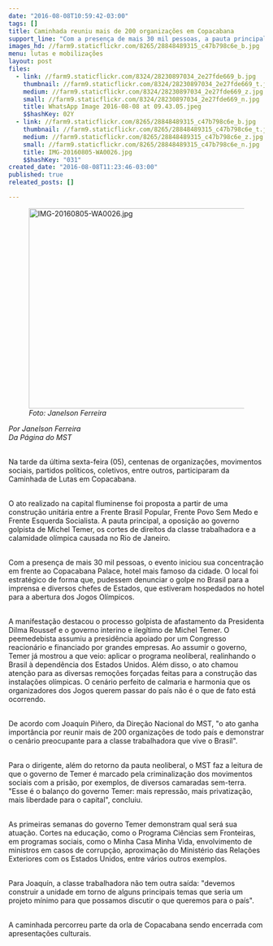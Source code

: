 ```yaml
---
date: "2016-08-08T10:59:42-03:00"
tags: []
title: Caminhada reuniu mais de 200 organizações em Copacabana
support_line: "Com a presença de mais 30 mil pessoas, a pauta principal da caminhada foi a oposição ao governo golpista de Michel Temer, os cortes de direitos da classe trabalhadora e a calamidade olímpica causada no Rio de Janeiro"
images_hd: //farm9.staticflickr.com/8265/28848489315_c47b798c6e_b.jpg
menu: lutas e mobilizações
layout: post
files:
  - link: //farm9.staticflickr.com/8324/28230897034_2e27fde669_b.jpg
    thumbnail: //farm9.staticflickr.com/8324/28230897034_2e27fde669_t.jpg
    medium: //farm9.staticflickr.com/8324/28230897034_2e27fde669_z.jpg
    small: //farm9.staticflickr.com/8324/28230897034_2e27fde669_n.jpg
    title: WhatsApp Image 2016-08-08 at 09.43.05.jpeg
    $$hashKey: 02Y
  - link: //farm9.staticflickr.com/8265/28848489315_c47b798c6e_b.jpg
    thumbnail: //farm9.staticflickr.com/8265/28848489315_c47b798c6e_t.jpg
    medium: //farm9.staticflickr.com/8265/28848489315_c47b798c6e_z.jpg
    small: //farm9.staticflickr.com/8265/28848489315_c47b798c6e_n.jpg
    title: IMG-20160805-WA0026.jpg
    $$hashKey: "031"
created_date: "2016-08-08T11:23:46-03:00"
published: true
releated_posts: []

---
```

<figure class="image"><img alt="IMG-20160805-WA0026.jpg" height="394" src="//farm9.staticflickr.com/8265/28848489315_c47b798c6e_b.jpg" width="700" />
<figcaption><em>Foto: Janelson Ferreira</em></figcaption>
</figure>

<p><em>Por Janelson Ferreira<br />
Da P&aacute;gina do MST</em></p>

<p><br />
Na tarde da &uacute;ltima sexta-feira (05), centenas de organiza&ccedil;&otilde;es, movimentos sociais, partidos pol&iacute;ticos, coletivos, entre outros, participaram da Caminhada de Lutas em Copacabana.</p>

<p><br />
O ato realizado na capital fluminense foi proposta a partir de uma constru&ccedil;&atilde;o unit&aacute;ria entre a Frente Brasil Popular, Frente Povo Sem Medo e Frente Esquerda Socialista. A pauta principal, a oposi&ccedil;&atilde;o ao governo golpista de Michel Temer, os cortes de direitos da classe trabalhadora e a calamidade ol&iacute;mpica causada no Rio de Janeiro.</p>

<p><br />
Com a presen&ccedil;a de mais 30 mil pessoas, o evento iniciou sua concentra&ccedil;&atilde;o em frente ao Copacabana Palace, hotel mais famoso da cidade. O local foi estrat&eacute;gico de forma que, pudessem denunciar o golpe no Brasil para a imprensa e diversos chefes de Estados, que estiveram hospedados no hotel para a abertura dos Jogos Ol&iacute;mpicos.</p>

<p><br />
A manifesta&ccedil;&atilde;o destacou o processo golpista de afastamento da Presidenta Dilma Roussef e o governo interino e ileg&iacute;timo de Michel Temer. O peemedebista assumiu a presid&ecirc;ncia apoiado por um Congresso reacion&aacute;rio e financiado por grandes empresas. Ao assumir o governo, Temer j&aacute; mostrou a que veio: aplicar o programa neoliberal, realinhando o Brasil &agrave; depend&ecirc;ncia dos Estados Unidos. Al&eacute;m disso, o ato chamou aten&ccedil;&atilde;o para as diversas remo&ccedil;&otilde;es for&ccedil;adas feitas para a constru&ccedil;&atilde;o das instala&ccedil;&otilde;es ol&iacute;mpicas. O cen&aacute;rio perfeito de calmaria e harmonia que os organizadores dos Jogos querem passar do pa&iacute;s n&atilde;o &eacute; o que de fato est&aacute; ocorrendo.</p>

<p><br />
De acordo com Joaqu&iacute;n Pi&ntilde;ero, da Dire&ccedil;&atilde;o Nacional do MST, &quot;o ato ganha import&acirc;ncia por reunir mais de 200 organiza&ccedil;&otilde;es de todo pa&iacute;s e demonstrar o cen&aacute;rio preocupante para a classe trabalhadora que vive o Brasil&quot;.</p>

<p><br />
Para o dirigente, al&eacute;m do retorno da pauta neoliberal, o MST faz a leitura de que o governo de Temer &eacute; marcado pela criminaliza&ccedil;&atilde;o dos movimentos sociais com a pris&atilde;o, por exemplos, de diversos camaradas sem-terra. &quot;Esse &eacute; o balan&ccedil;o do governo Temer: mais repress&atilde;o, mais privatiza&ccedil;&atilde;o, mais liberdade para o capital&quot;, concluiu.</p>

<p><br />
As primeiras semanas do governo Temer demonstram qual ser&aacute; sua atua&ccedil;&atilde;o. Cortes na educa&ccedil;&atilde;o, como o Programa Ci&ecirc;ncias sem Fronteiras, em programas sociais, como o Minha Casa Minha Vida, envolvimento de ministros em casos de corrup&ccedil;&atilde;o, aproxima&ccedil;&atilde;o do Minist&eacute;rio das Rela&ccedil;&otilde;es Exteriores com os Estados Unidos, entre v&aacute;rios outros exemplos.</p>

<p><br />
Para Joaqu&iacute;n, a classe trabalhadora n&atilde;o tem outra sa&iacute;da: &quot;devemos construir a unidade em torno de alguns principais temas que seria um projeto m&iacute;nimo para que possamos discutir o que queremos para o pa&iacute;s&quot;.</p>

<p><br />
A caminhada percorreu parte da orla de Copacabana sendo encerrada com apresenta&ccedil;&otilde;es culturais.&nbsp;</p>
